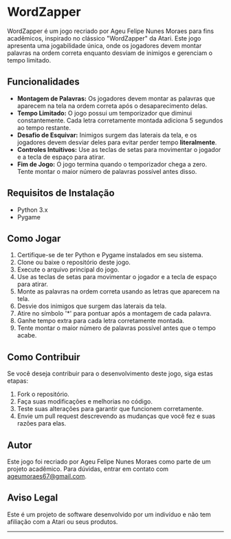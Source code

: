 # WordZapper

WordZapper é um jogo recriado por Ageu Felipe Nunes Moraes para fins acadêmicos, inspirado no clássico "WordZapper" da Atari. Este jogo apresenta uma jogabilidade única, onde os jogadores devem montar palavras na ordem correta enquanto desviam de inimigos e gerenciam o tempo limitado.

## Funcionalidades

- **Montagem de Palavras:** Os jogadores devem montar as palavras que aparecem na tela na ordem correta após o desaparecimento delas.
- **Tempo Limitado:** O jogo possui um temporizador que diminui constantemente. Cada letra corretamente montada adiciona 5 segundos ao tempo restante.
- **Desafio de Esquivar:** Inimigos surgem das laterais da tela, e os jogadores devem desviar deles para evitar perder tempo **literalmente**.
- **Controles Intuitivos:** Use as teclas de setas para movimentar o jogador e a tecla de espaço para atirar.
- **Fim de Jogo:** O jogo termina quando o temporizador chega a zero. Tente montar o maior número de palavras possível antes disso.

## Requisitos de Instalação

- Python 3.x
- Pygame

## Como Jogar

1. Certifique-se de ter Python e Pygame instalados em seu sistema.
2. Clone ou baixe o repositório deste jogo.
3. Execute o arquivo principal do jogo.
4. Use as teclas de setas para movimentar o jogador e a tecla de espaço para atirar.
5. Monte as palavras na ordem correta usando as letras que aparecem na tela.
6. Desvie dos inimigos que surgem das laterais da tela.
7. Atire no símbolo '*' para pontuar após a montagem de cada palavra.
8. Ganhe tempo extra para cada letra corretamente montada.
9. Tente montar o maior número de palavras possível antes que o tempo acabe.

## Como Contribuir

Se você deseja contribuir para o desenvolvimento deste jogo, siga estas etapas:

1. Fork o repositório.
2. Faça suas modificações e melhorias no código.
3. Teste suas alterações para garantir que funcionem corretamente.
4. Envie um pull request descrevendo as mudanças que você fez e suas razões para elas.

## Autor

Este jogo foi recriado por Ageu Felipe Nunes Moraes como parte de um projeto acadêmico. Para dúvidas, entrar em contato com ageumoraes67@gmail.com.

## Aviso Legal

Este é um projeto de software desenvolvido por um indivíduo e não tem afiliação com a Atari ou seus produtos.

---

